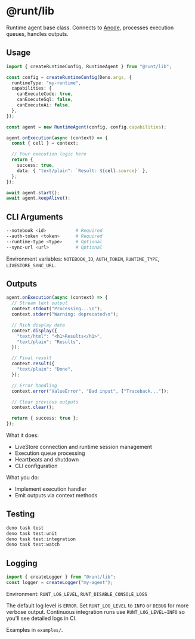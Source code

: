 # @runt/lib

Runtime agent base class. Connects to [Anode](https://github.com/rgbkrk/anode),
processes execution queues, handles outputs.

## Usage

```typescript
import { createRuntimeConfig, RuntimeAgent } from "@runt/lib";

const config = createRuntimeConfig(Deno.args, {
  runtimeType: "my-runtime",
  capabilities: {
    canExecuteCode: true,
    canExecuteSql: false,
    canExecuteAi: false,
  },
});

const agent = new RuntimeAgent(config, config.capabilities);

agent.onExecution(async (context) => {
  const { cell } = context;

  // Your execution logic here
  return {
    success: true,
    data: { "text/plain": `Result: ${cell.source}` },
  };
});

await agent.start();
await agent.keepAlive();
```

## CLI Arguments

```bash
--notebook <id>           # Required
--auth-token <token>      # Required
--runtime-type <type>     # Optional
--sync-url <url>          # Optional
```

Environment variables: `NOTEBOOK_ID`, `AUTH_TOKEN`, `RUNTIME_TYPE`,
`LIVESTORE_SYNC_URL`.

## Outputs

```typescript
agent.onExecution(async (context) => {
  // Stream text output
  context.stdout("Processing...\n");
  context.stderr("Warning: deprecated\n");

  // Rich display data
  context.display({
    "text/html": "<h1>Results</h1>",
    "text/plain": "Results",
  });

  // Final result
  context.result({
    "text/plain": "Done",
  });

  // Error handling
  context.error("ValueError", "Bad input", ["Traceback..."]);

  // Clear previous outputs
  context.clear();

  return { success: true };
});
```

What it does:

- LiveStore connection and runtime session management
- Execution queue processing
- Heartbeats and shutdown
- CLI configuration

What you do:

- Implement execution handler
- Emit outputs via context methods

## Testing

```bash
deno task test
deno task test:unit
deno task test:integration
deno task test:watch
```

## Logging

```typescript
import { createLogger } from "@runt/lib";
const logger = createLogger("my-agent");
```

Environment: `RUNT_LOG_LEVEL`, `RUNT_DISABLE_CONSOLE_LOGS`

The default log level is `ERROR`. Set `RUNT_LOG_LEVEL` to `INFO` or `DEBUG` for
more verbose output. Continuous integration runs use `RUNT_LOG_LEVEL=INFO` so
you'll see detailed logs in CI.

Examples in `examples/`.
